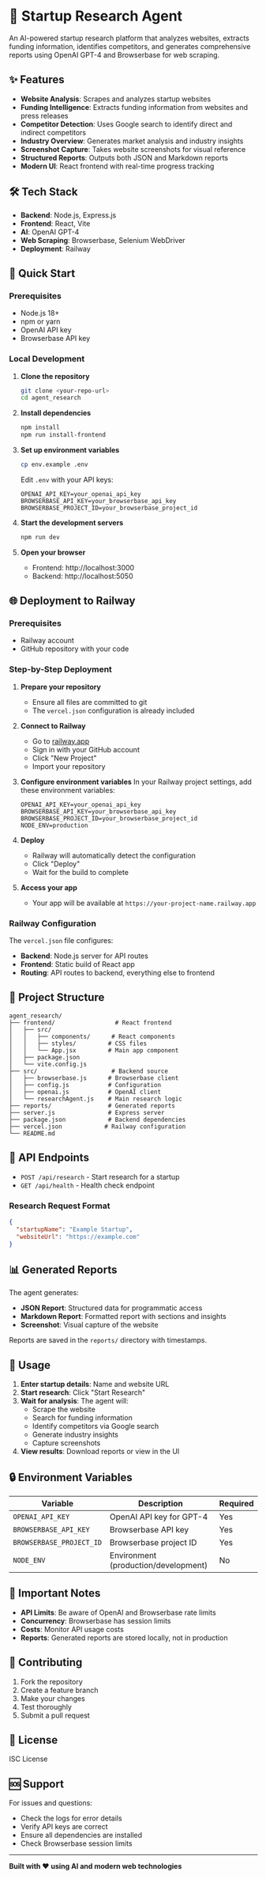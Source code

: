 # 🚀 Startup Research Agent

An AI-powered startup research platform that analyzes websites, extracts funding information, identifies competitors, and generates comprehensive reports using OpenAI GPT-4 and Browserbase for web scraping.

## ✨ Features

- **Website Analysis**: Scrapes and analyzes startup websites
- **Funding Intelligence**: Extracts funding information from websites and press releases
- **Competitor Detection**: Uses Google search to identify direct and indirect competitors
- **Industry Overview**: Generates market analysis and industry insights
- **Screenshot Capture**: Takes website screenshots for visual reference
- **Structured Reports**: Outputs both JSON and Markdown reports
- **Modern UI**: React frontend with real-time progress tracking

## 🛠️ Tech Stack

- **Backend**: Node.js, Express.js
- **Frontend**: React, Vite
- **AI**: OpenAI GPT-4
- **Web Scraping**: Browserbase, Selenium WebDriver
- **Deployment**: Railway

## 🚀 Quick Start

### Prerequisites

- Node.js 18+ 
- npm or yarn
- OpenAI API key
- Browserbase API key

### Local Development

1. **Clone the repository**
   ```bash
   git clone <your-repo-url>
   cd agent_research
   ```

2. **Install dependencies**
   ```bash
   npm install
   npm run install-frontend
   ```

3. **Set up environment variables**
   ```bash
   cp env.example .env
   ```
   
   Edit `.env` with your API keys:
   ```env
   OPENAI_API_KEY=your_openai_api_key
   BROWSERBASE_API_KEY=your_browserbase_api_key
   BROWSERBASE_PROJECT_ID=your_browserbase_project_id
   ```

4. **Start the development servers**
   ```bash
   npm run dev
   ```

5. **Open your browser**
   - Frontend: http://localhost:3000
   - Backend: http://localhost:5050

## 🌐 Deployment to Railway

### Prerequisites

- Railway account
- GitHub repository with your code

### Step-by-Step Deployment

1. **Prepare your repository**
   - Ensure all files are committed to git
   - The `vercel.json` configuration is already included

2. **Connect to Railway**
   - Go to [railway.app](https://railway.app)
   - Sign in with your GitHub account
   - Click "New Project"
   - Import your repository

3. **Configure environment variables**
   In your Railway project settings, add these environment variables:
   ```
   OPENAI_API_KEY=your_openai_api_key
   BROWSERBASE_API_KEY=your_browserbase_api_key
   BROWSERBASE_PROJECT_ID=your_browserbase_project_id
   NODE_ENV=production
   ```

4. **Deploy**
   - Railway will automatically detect the configuration
   - Click "Deploy"
   - Wait for the build to complete

5. **Access your app**
   - Your app will be available at `https://your-project-name.railway.app`

### Railway Configuration

The `vercel.json` file configures:
- **Backend**: Node.js server for API routes
- **Frontend**: Static build of React app
- **Routing**: API routes to backend, everything else to frontend

## 📁 Project Structure

```
agent_research/
├── frontend/                 # React frontend
│   ├── src/
│   │   ├── components/      # React components
│   │   ├── styles/         # CSS files
│   │   └── App.jsx         # Main app component
│   ├── package.json
│   └── vite.config.js
├── src/                     # Backend source
│   ├── browserbase.js      # Browserbase client
│   ├── config.js           # Configuration
│   ├── openai.js           # OpenAI client
│   └── researchAgent.js    # Main research logic
├── reports/                # Generated reports
├── server.js               # Express server
├── package.json            # Backend dependencies
├── vercel.json            # Railway configuration
└── README.md
```

## 🔧 API Endpoints

- `POST /api/research` - Start research for a startup
- `GET /api/health` - Health check endpoint

### Research Request Format
```json
{
  "startupName": "Example Startup",
  "websiteUrl": "https://example.com"
}
```

## 📊 Generated Reports

The agent generates:
- **JSON Report**: Structured data for programmatic access
- **Markdown Report**: Formatted report with sections and insights
- **Screenshot**: Visual capture of the website

Reports are saved in the `reports/` directory with timestamps.

## 🎯 Usage

1. **Enter startup details**: Name and website URL
2. **Start research**: Click "Start Research"
3. **Wait for analysis**: The agent will:
   - Scrape the website
   - Search for funding information
   - Identify competitors via Google search
   - Generate industry insights
   - Capture screenshots
4. **View results**: Download reports or view in the UI

## 🔒 Environment Variables

| Variable | Description | Required |
|----------|-------------|----------|
| `OPENAI_API_KEY` | OpenAI API key for GPT-4 | Yes |
| `BROWSERBASE_API_KEY` | Browserbase API key | Yes |
| `BROWSERBASE_PROJECT_ID` | Browserbase project ID | Yes |
| `NODE_ENV` | Environment (production/development) | No |

## 🚨 Important Notes

- **API Limits**: Be aware of OpenAI and Browserbase rate limits
- **Concurrency**: Browserbase has session limits
- **Costs**: Monitor API usage costs
- **Reports**: Generated reports are stored locally, not in production

## 🤝 Contributing

1. Fork the repository
2. Create a feature branch
3. Make your changes
4. Test thoroughly
5. Submit a pull request

## 📄 License

ISC License

## 🆘 Support

For issues and questions:
- Check the logs for error details
- Verify API keys are correct
- Ensure all dependencies are installed
- Check Browserbase session limits

---

**Built with ❤️ using AI and modern web technologies** 